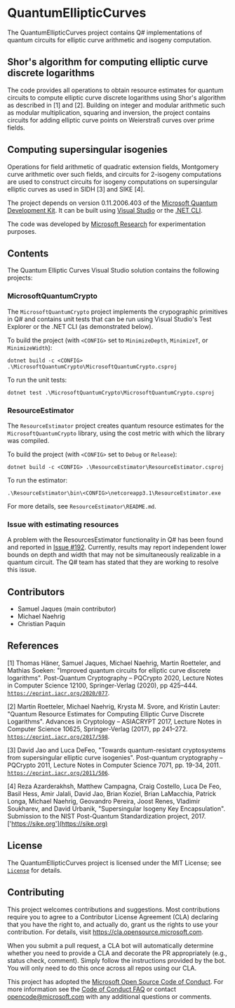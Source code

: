 # QuantumEllipticCurves

The QuantumEllipticCurves project contains Q# implementations of quantum circuits for elliptic curve arithmetic and isogeny computation.

## Shor's algorithm for computing elliptic curve discrete logarithms

The code provides all operations to obtain resource estimates for quantum circuits to compute elliptic curve discrete logarithms using Shor's algorithm as described in [1] and [2]. Building on integer and modular arithmetic such as modular multiplication, squaring and inversion, the project contains circuits for adding elliptic curve points on Weierstraß curves over prime fields.

## Computing supersingular isogenies

Operations for field arithmetic of quadratic extension fields, Montgomery curve arithmetic over such fields, and circuits for 2-isogeny computations are used to construct circuits for isogeny computations on supersingular elliptic curves as used in SIDH [3] and SIKE [4]. 

The project depends on version 0.11.2006.403 of the [Microsoft Quantum Development Kit](https://www.microsoft.com/en-us/quantum/development-kit). It can be built using [Visual Studio](https://visualstudio.microsoft.com/) or the [.NET CLI](https://docs.microsoft.com/en-us/dotnet/core/tools/).

The code was developed by [Microsoft Research](http://research.microsoft.com/) for experimentation purposes.

## Contents

The Quantum Elliptic Curves Visual Studio solution contains the following projects:

### MicrosoftQuantumCrypto

The `MicrosoftQuantumCrypto` project implements the crypographic primitives in Q# and contains unit tests that can be run using Visual Studio's Test Explorer or the .NET CLI (as demonstrated below).

To build the project (with `<CONFIG>` set to `MinimizeDepth`, `MinimizeT`, or `MinimizeWidth`):

`dotnet build -c <CONFIG> .\MicrosoftQuantumCrypto\MicrosoftQuantumCrypto.csproj`

To run the unit tests:

`dotnet test .\MicrosoftQuantumCrypto\MicrosoftQuantumCrypto.csproj`

### ResourceEstimator

The `ResourceEstimator` project creates quantum resource estimates for the `MicrosoftQuantumCrypto` library, using the cost metric with which the library was compiled.

To build the project (with `<CONFIG>` set to `Debug` or `Release`):

`dotnet build -c <CONFIG> .\ResourceEstimator\ResourceEstimator.csproj`

To run the estimator:

`.\ResourceEstimator\bin\<CONFIG>\netcoreapp3.1\ResourceEstimator.exe`

For more details, see `ResourceEstimator\README.md`.

### Issue with estimating resources

A problem with the ResourcesEstimator functionality in Q# has been found and reported in [Issue #192](https://github.com/microsoft/qsharp-runtime/issues/192). Currently, results may report independent lower bounds on depth and width that may not be simultaneously realizable in a quantum circuit. The Q# team has stated that they are working to resolve this issue.

## Contributors

- Samuel Jaques (main contributor)
- Michael Naehrig
- Christian Paquin

## References

[1] Thomas Häner, Samuel Jaques, Michael Naehrig, Martin Roetteler, and Mathias Soeken: "Improved quantum circuits for elliptic curve discrete logarithms".
Post-Quantum Cryptography – PQCrypto 2020, Lecture Notes in Computer Science 12100, Springer-Verlag (2020), pp 425–444.
[`https://eprint.iacr.org/2020/077`](https://eprint.iacr.org/2020/077).

[2] Martin Roetteler, Michael Naehrig, Krysta M. Svore, and Kristin Lauter: "Quantum Resource Estimates for Computing Elliptic Curve Discrete Logarithms".
Advances in Cryptology – ASIACRYPT 2017, Lecture Notes in Computer Science 10625, Springer-Verlag (2017), pp 241–272.
[`https://eprint.iacr.org/2017/598`](https://eprint.iacr.org/2017/598).

[3] David Jao and Luca DeFeo, "Towards quantum-resistant cryptosystems from supersingular elliptic curve isogenies". Post-quantum cryptography – PQCrypto 2011, Lecture Notes in Computer Science 7071, pp. 19-34, 2011.
[`https://eprint.iacr.org/2011/506`](https://eprint.iacr.org/2011/506).

[4] Reza Azarderakhsh, Matthew Campagna, Craig Costello, Luca De Feo, Basil Hess, Amir Jalali, David Jao, Brian Koziel, Brian LaMacchia, Patrick Longa, Michael Naehrig, Geovandro Pereira, Joost Renes, Vladimir Soukharev, and David Urbanik, "Supersingular Isogeny Key Encapsulation". Submission to the NIST Post-Quantum Standardization project, 2017.
['https://sike.org'](https://sike.org)

## License

The QuantumEllipticCurves project is licensed under the MIT License; see [`License`](LICENSE) for details.

## Contributing

This project welcomes contributions and suggestions.  Most contributions require you to agree to a
Contributor License Agreement (CLA) declaring that you have the right to, and actually do, grant us
the rights to use your contribution. For details, visit https://cla.opensource.microsoft.com.

When you submit a pull request, a CLA bot will automatically determine whether you need to provide
a CLA and decorate the PR appropriately (e.g., status check, comment). Simply follow the instructions
provided by the bot. You will only need to do this once across all repos using our CLA.

This project has adopted the [Microsoft Open Source Code of Conduct](https://opensource.microsoft.com/codeofconduct/).
For more information see the [Code of Conduct FAQ](https://opensource.microsoft.com/codeofconduct/faq/) or
contact [opencode@microsoft.com](mailto:opencode@microsoft.com) with any additional questions or comments.
